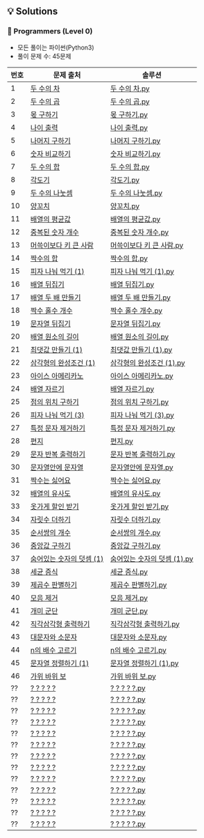 ## 💡 Solutions

### 🌱 Programmers (Level 0)
+ 모든 풀이는 파이썬(Python3)
+ 풀이 문제 수: 45문제

| 번호  | 문제 출처                                                                               | 솔루션                                                                                                               |
|-----|-------------------------------------------------------------------------------------|-------------------------------------------------------------------------------------------------------------------|
| 1   | [두 수의 차](https://school.programmers.co.kr/learn/courses/30/lessons/120803)          | [두 수의 차.py](https://github.com/injae97/Algorithm/blob/master//Programmers/Level%200/Two-Difference.py)            |
| 2   | [두 수의 곱](https://school.programmers.co.kr/learn/courses/30/lessons/120804)          | [두 수의 곱.py](https://github.com/injae97/Algorithm/blob/master//Programmers/Level%200/Two-Multiply.py)              |
| 3   | [몫 구하기](https://school.programmers.co.kr/learn/courses/30/lessons/120805)           | [몫 구하기.py](https://github.com/injae97/Algorithm/blob/master//Programmers/Level%200/Quotient.py)                   |
| 4   | [나이 출력](https://school.programmers.co.kr/learn/courses/30/lessons/120820)           | [나이 출력.py](https://github.com/injae97/Algorithm/blob/master//Programmers/Level%200/Age.py)                        |
| 5   | [나머지 구하기](https://school.programmers.co.kr/learn/courses/30/lessons/120810)         | [나머지 구하기.py](https://github.com/injae97/Algorithm/blob/master//Programmers/Level%200/Two-Remainder.py)            |
| 6   | [숫자 비교하기](https://school.programmers.co.kr/learn/courses/30/lessons/120807)         | [숫자 비교하기.py](https://github.com/injae97/Algorithm/blob/master//Programmers/Level%200/Two-Compare.py)              |
| 7   | [두 수의 합](https://school.programmers.co.kr/learn/courses/30/lessons/120802)          | [두 수의 합.py](https://github.com/injae97/Algorithm/blob/master//Programmers/Level%200/Two-Sum.py)                   |
| 8   | [각도기](https://school.programmers.co.kr/learn/courses/30/lessons/120829)             | [각도기.py](https://github.com/injae97/Algorithm/blob/master//Programmers/Level%200/Protractor.py)                   |
| 9   | [두 수의 나눗셈](https://school.programmers.co.kr/learn/courses/30/lessons/120806)        | [두 수의 나눗셈.py](https://github.com/injae97/Algorithm/blob/master//Programmers/Level%200/Two-Division.py)            |
| 10  | [양꼬치](https://school.programmers.co.kr/learn/courses/30/lessons/120830)             | [양꼬치.py](https://github.com/injae97/Algorithm/blob/master//Programmers/Level%200/Lamb-Skewers.py)                 |
| 11  | [배열의 평균값](https://school.programmers.co.kr/learn/courses/30/lessons/120817)         | [배열의 평균값.py](https://github.com/injae97/Algorithm/blob/master//Programmers/Level%200/Array-Average.py)            |
| 12  | [중복된 숫자 개수](https://school.programmers.co.kr/learn/courses/30/lessons/120583)       | [중복된 숫자 개수.py](https://github.com/injae97/Algorithm/blob/master//Programmers/Level%200/Duplicate-Numbers.py)      |
| 13  | [머쓱이보다 키 큰 사람](https://school.programmers.co.kr/learn/courses/30/lessons/120585)    | [머쓱이보다 키 큰 사람.py](https://github.com/injae97/Algorithm/blob/master//Programmers/Level%200/Array-Person.py)        |
| 14  | [짝수의 합](https://school.programmers.co.kr/learn/courses/30/lessons/120831)           | [짝수의 합.py](https://github.com/injae97/Algorithm/blob/master//Programmers/Level%200/Even-Sum.py)                   |
| 15  | [피자 나눠 먹기 (1)](https://school.programmers.co.kr/learn/courses/30/lessons/120814)    | [피자 나눠 먹기 (1).py](https://github.com/injae97/Algorithm/blob/master//Programmers/Level%200/Sharing-Pizza(1).py)    |
| 16  | [배열 뒤집기](https://school.programmers.co.kr/learn/courses/30/lessons/120821)          | [배열 뒤집기.py](https://github.com/injae97/Algorithm/blob/master//Programmers/Level%200/Array-Reverse.py)             |
| 17  | [배열 두 배 만들기](https://school.programmers.co.kr/learn/courses/30/lessons/120809)      | [배열 두 배 만들기.py](https://github.com/injae97/Algorithm/blob/master//Programmers/Level%200/Array-Double.py)          |
| 18  | [짝수 홀수 개수](https://school.programmers.co.kr/learn/courses/30/lessons/120824)        | [짝수 홀수 개수.py](https://github.com/injae97/Algorithm/blob/master//Programmers/Level%200/Even-Odd-Count.py)          |
| 19  | [문자열 뒤집기](https://school.programmers.co.kr/learn/courses/30/lessons/120822)         | [문자열 뒤집기.py](https://github.com/injae97/Algorithm/blob/master//Programmers/Level%200/String-Reverse.py)           |
| 20  | [배열 원소의 길이](https://school.programmers.co.kr/learn/courses/30/lessons/120854)       | [배열 원소의 길이.py](https://github.com/injae97/Algorithm/blob/master//Programmers/Level%200/Array-Length.py)           |
| 21  | [최댓값 만들기 (1)](https://school.programmers.co.kr/learn/courses/30/lessons/120847)     | [최댓값 만들기 (1).py](https://github.com/injae97/Algorithm/blob/master//Programmers/Level%200/Array-Max(1).py)         |
| 22  | [삼각형의 완성조건 (1)](https://school.programmers.co.kr/learn/courses/30/lessons/120889)   | [삼각형의 완성조건 (1).py](https://github.com/injae97/Algorithm/blob/master//Programmers/Level%200/Triangle(1).py)        |
| 23  | [아이스 아메리카노](https://school.programmers.co.kr/learn/courses/30/lessons/120819)       | [아이스 아메리카노.py](https://github.com/injae97/Algorithm/blob/master//Programmers/Level%200/Ice-Americano.py)          |
| 24  | [배열 자르기](https://school.programmers.co.kr/learn/courses/30/lessons/120833)          | [배열 자르기.py](https://github.com/injae97/Algorithm/blob/master//Programmers/Level%200/Array-Slicing.py)             |
| 25  | [점의 위치 구하기](https://school.programmers.co.kr/learn/courses/30/lessons/120833)       | [점의 위치 구하기.py](https://github.com/injae97/Algorithm/blob/master//Programmers/Level%200/Quadrant.py)               |
| 26  | [피자 나눠 먹기 (3)](https://school.programmers.co.kr/learn/courses/30/lessons/120816)    | [피자 나눠 먹기 (3).py](https://github.com/injae97/Algorithm/blob/master//Programmers/Level%200/Sharing-Pizza(3).py)    |
| 27  | [특정 문자 제거하기](https://school.programmers.co.kr/learn/courses/30/lessons/120826)      | [특정 문자 제거하기.py](https://github.com/injae97/Algorithm/blob/master//Programmers/Level%200/String-Remove.py)         | 
| 28  | [편지](https://school.programmers.co.kr/learn/courses/30/lessons/120898)              | [편지.py](https://github.com/injae97/Algorithm/blob/master//Programmers/Level%200/Letter.py)                        | 
| 29  | [문자 반복 출력하기](https://school.programmers.co.kr/learn/courses/30/lessons/120825)      | [문자 반복 출력하기.py](https://github.com/injae97/Algorithm/blob/master//Programmers/Level%200/String-Loop.py)           | 
| 30  | [문자열안에 문자열](https://school.programmers.co.kr/learn/courses/30/lessons/120908)       | [문자열안에 문자열.py](https://github.com/injae97/Algorithm/blob/master//Programmers/Level%200/String-In-String.py)       | 
| 31  | [짝수는 싫어요](https://school.programmers.co.kr/learn/courses/30/lessons/120813)         | [짝수는 싫어요.py](https://github.com/injae97/Algorithm/blob/master//Programmers/Level%200/Even-Dislike.py)             | 
| 32  | [배열의 유사도](https://school.programmers.co.kr/learn/courses/30/lessons/120903)         | [배열의 유사도.py](https://github.com/injae97/Algorithm/blob/master//Programmers/Level%200/Array-Similarity.py)         | 
| 33  | [옷가게 할인 받기](https://school.programmers.co.kr/learn/courses/30/lessons/120818)       | [옷가게 할인 받기.py](https://github.com/injae97/Algorithm/blob/master//Programmers/Level%200/Cloths-Discount.py)        | 
| 34  | [자릿수 더하기](https://school.programmers.co.kr/learn/courses/30/lessons/120906)         | [자릿수 더하기.py](https://github.com/injae97/Algorithm/blob/master//Programmers/Level%200/Add-Digits.py)               | 
| 35  | [순서쌍의 개수](https://school.programmers.co.kr/learn/courses/30/lessons/120836)         | [순서쌍의 개수.py](https://github.com/injae97/Algorithm/blob/master//Programmers/Level%200/Order-Pair.py)               | 
| 36  | [중앙값 구하기](https://school.programmers.co.kr/learn/courses/30/lessons/120811)         | [중앙값 구하기.py](https://github.com/injae97/Algorithm/blob/master//Programmers/Level%200/Median.py)                   | 
| 37  | [숨어있는 숫자의 덧셈 (1)](https://school.programmers.co.kr/learn/courses/30/lessons/120851) | [숨어있는 숫자의 덧셈 (1).py](https://github.com/injae97/Algorithm/blob/master//Programmers/Level%200/Number-In-String.py) | 
| 38  | [세균 증식](https://school.programmers.co.kr/learn/courses/30/lessons/120910)           | [세균 증식.py](https://github.com/injae97/Algorithm/blob/master//Programmers/Level%200/Bacterial-Growth.py)           | 
| 39  | [제곱수 판별하기](https://school.programmers.co.kr/learn/courses/30/lessons/120909)        | [제곱수 판별하기.py](https://github.com/injae97/Algorithm/blob/master//Programmers/Level%200/Sqrt-Discriminant.py)       | 
| 40  | [모음 제거](https://school.programmers.co.kr/learn/courses/30/lessons/120849)           | [모음 제거.py](https://github.com/injae97/Algorithm/blob/master//Programmers/Level%200/Vowel.py)               | 
| 41  | [개미 군단](https://school.programmers.co.kr/learn/courses/30/lessons/120837)           | [개미 군단.py](https://github.com/injae97/Algorithm/blob/master//Programmers/Level%200/Ant-Corps.py)                   | 
| 42  | [직각삼각형 출력하기](https://school.programmers.co.kr/learn/courses/30/lessons/120823)      | [직각삼각형 출력하기.py](https://github.com/injae97/Algorithm/blob/master//Programmers/Level%200/Right-Triangle.py)                  | 
| 43  | [대문자와 소문자](https://school.programmers.co.kr/learn/courses/30/lessons/120893)        | [대문자와 소문자.py](https://github.com/injae97/Algorithm/blob/master//Programmers/Level%200/Uppercase-Lowercase.py)                  | 
| 44  | [n의 배수 고르기](https://school.programmers.co.kr/learn/courses/30/lessons/120905)       | [n의 배수 고르기.py](https://github.com/injae97/Algorithm/blob/master//Programmers/Level%200/N-Multiple.py)                   | 
| 45  | [문자열 정렬하기 (1)](https://school.programmers.co.kr/learn/courses/30/lessons/120850)    | [문자열 정렬하기 (1).py](https://github.com/injae97/Algorithm/blob/master//Programmers/Level%200/String-Sort.py)                    | 
| 46  | [가위 바위 보](https://school.programmers.co.kr/learn/courses/30/lessons/120839)         | [가위 바위 보.py](https://github.com/injae97/Algorithm/blob/master//Programmers/Level%200/Scissors-Rock-Paper.py)                    | 
| ??  | [? ? ? ? ?](https://school.programmers.co.kr/learn/courses/30/lessons/??????)       | [? ? ? ? ?.py](https://github.com/injae97/Algorithm/blob/master//Programmers/Level%200/???.py)                    | 
| ??  | [? ? ? ? ?](https://school.programmers.co.kr/learn/courses/30/lessons/??????)       | [? ? ? ? ?.py](https://github.com/injae97/Algorithm/blob/master//Programmers/Level%200/???.py)                    | 
| ??  | [? ? ? ? ?](https://school.programmers.co.kr/learn/courses/30/lessons/??????)       | [? ? ? ? ?.py](https://github.com/injae97/Algorithm/blob/master//Programmers/Level%200/???.py)                    | 
| ??  | [? ? ? ? ?](https://school.programmers.co.kr/learn/courses/30/lessons/??????)       | [? ? ? ? ?.py](https://github.com/injae97/Algorithm/blob/master//Programmers/Level%200/???.py)                    | 
| ??  | [? ? ? ? ?](https://school.programmers.co.kr/learn/courses/30/lessons/??????)       | [? ? ? ? ?.py](https://github.com/injae97/Algorithm/blob/master//Programmers/Level%200/???.py)                    | 
| ??  | [? ? ? ? ?](https://school.programmers.co.kr/learn/courses/30/lessons/??????)       | [? ? ? ? ?.py](https://github.com/injae97/Algorithm/blob/master//Programmers/Level%200/???.py)                    | 
| ??  | [? ? ? ? ?](https://school.programmers.co.kr/learn/courses/30/lessons/??????)       | [? ? ? ? ?.py](https://github.com/injae97/Algorithm/blob/master//Programmers/Level%200/???.py)                    | 
| ??  | [? ? ? ? ?](https://school.programmers.co.kr/learn/courses/30/lessons/??????)       | [? ? ? ? ?.py](https://github.com/injae97/Algorithm/blob/master//Programmers/Level%200/???.py)                    | 
| ??  | [? ? ? ? ?](https://school.programmers.co.kr/learn/courses/30/lessons/??????)       | [? ? ? ? ?.py](https://github.com/injae97/Algorithm/blob/master//Programmers/Level%200/???.py)                    | 
| ??  | [? ? ? ? ?](https://school.programmers.co.kr/learn/courses/30/lessons/??????)       | [? ? ? ? ?.py](https://github.com/injae97/Algorithm/blob/master//Programmers/Level%200/???.py)                    | 
| ??  | [? ? ? ? ?](https://school.programmers.co.kr/learn/courses/30/lessons/??????)       | [? ? ? ? ?.py](https://github.com/injae97/Algorithm/blob/master//Programmers/Level%200/???.py)                    | 
| ??  | [? ? ? ? ?](https://school.programmers.co.kr/learn/courses/30/lessons/??????)       | [? ? ? ? ?.py](https://github.com/injae97/Algorithm/blob/master//Programmers/Level%200/???.py)                    | 
| ??  | [? ? ? ? ?](https://school.programmers.co.kr/learn/courses/30/lessons/??????)       | [? ? ? ? ?.py](https://github.com/injae97/Algorithm/blob/master//Programmers/Level%200/???.py)                    | 
